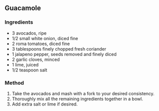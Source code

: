 ## Guacamole

### Ingredients

* 3 avocados, ripe
* 1/2 small white onion, diced fine
* 2 roma tomatoes, diced fine
* 3 tablespoons finely chopped fresh coriander
* 1 jalapeno pepper, seeds removed and finely diced
* 2 garlic cloves, minced
* 1 lime, juiced
* 1/2 teaspoon salt


### Method

1. Take the avocados and mash with a fork to your desired consistency.
1. Thoroughly mix all the remaining ingredients together in a bowl.
1. Add extra salt or lime if desired.
